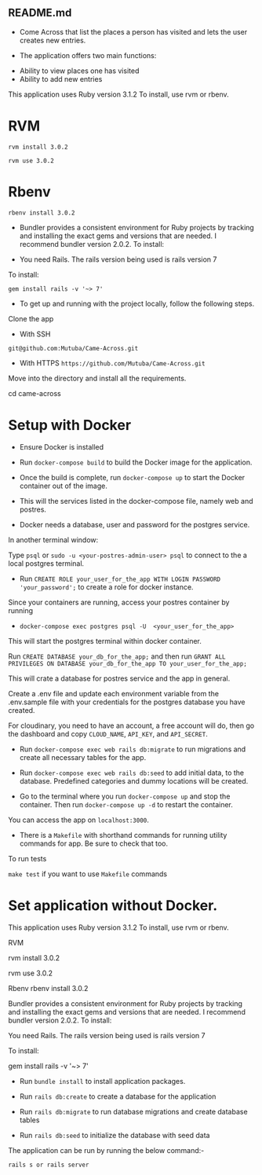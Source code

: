 ## README.md

- Come Across that list the places a person has visited and lets the user creates new entries.

- The application offers two main functions:

* Ability to view places one has visited
* Ability to add new entries

This application uses Ruby version 3.1.2 To install, use rvm or rbenv.

# RVM

`rvm install 3.0.2`

`rvm use 3.0.2`

# Rbenv

`rbenv install 3.0.2`

- Bundler provides a consistent environment for Ruby projects by tracking and installing the exact gems and versions that are needed. I recommend bundler version 2.0.2. To install:

- You need Rails. The rails version being used is rails version 7

To install:

`gem install rails -v '~> 7'`

- To get up and running with the project locally, follow the following steps.

Clone the app

- With SSH

`git@github.com:Mutuba/Came-Across.git`

- With HTTPS
  `https://github.com/Mutuba/Came-Across.git`

Move into the directory and install all the requirements.

cd came-across

# Setup with Docker

- Ensure Docker is installed

* Run `docker-compose build` to build the Docker image for the application.

* Once the build is complete, run `docker-compose up` to start the Docker container out of the image.

* This will the services listed in the docker-compose file, namely web and postres.

* Docker needs a database, user and password for the postgres service.

In another terminal window:

Type `psql` or `sudo -u <your-postres-admin-user> psql` to connect to the a local postgres terminal.

- Run `CREATE ROLE your_user_for_the_app WITH LOGIN PASSWORD 'your_password';` to create a role for docker instance.

Since your containers are running, access your postres container by running

- `docker-compose exec postgres psql -U  <your_user_for_the_app>`

This will start the postgres terminal within docker container.

Run `CREATE DATABASE your_db_for_the_app;` and then run `GRANT ALL PRIVILEGES ON DATABASE your_db_for_the_app TO your_user_for_the_app;`

This will crate a database for postres service and the app in general.

Create a .env file and update each environment variable from the .env.sample file with your credentials for the postgres database you have created.

For cloudinary, you need to have an account, a free account will do, then go the dashboard and copy `CLOUD_NAME`, `API_KEY`, and `API_SECRET`.

- Run `docker-compose exec web rails db:migrate` to run migrations and create all necessary tables for the app.

- Run `docker-compose exec web rails db:seed` to add initial data, to the database. Predefined categories and dummy locations will be created.

* Go to the terminal where you run `docker-compose up` and stop the container. Then run `docker-compose up -d` to restart the container.

You can access the app on `localhost:3000`.

- There is a `Makefile` with shorthand commands for running utility commands for app. Be sure to check that too.

To run tests

`make test` if you want to use `Makefile` commands

# Set application without Docker.

This application uses Ruby version 3.1.2 To install, use rvm or rbenv.

RVM

rvm install 3.0.2

rvm use 3.0.2

Rbenv
rbenv install 3.0.2

Bundler provides a consistent environment for Ruby projects by tracking and installing the exact gems and versions that are needed. I recommend bundler version 2.0.2. To install:

You need Rails. The rails version being used is rails version 7

To install:

gem install rails -v '~> 7'

- Run `bundle install` to install application packages.

- Run `rails db:create` to create a database for the application

- Run `rails db:migrate` to run database migrations and create database tables

- Run `rails db:seed` to initialize the database with seed data

The application can be run by running the below command:-

`rails s or rails server`

